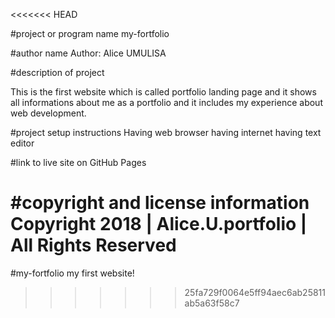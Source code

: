 <<<<<<< HEAD
 

#project or program name
my-fortfolio

#author name
Author: Alice UMULISA

#description of project

This is the first website which is called portfolio landing page and it shows
all informations about me as a portfolio and it includes my experience about web 
development.

#project setup instructions
Having web browser
having internet
having text editor

#link to live site on GitHub Pages


#copyright and license information
Copyright 2018 | Alice.U.portfolio | All Rights Reserved
=======
 #my-fortfolio
my first website!
>>>>>>> 25fa729f0064e5ff94aec6ab25811ab5a63f58c7
